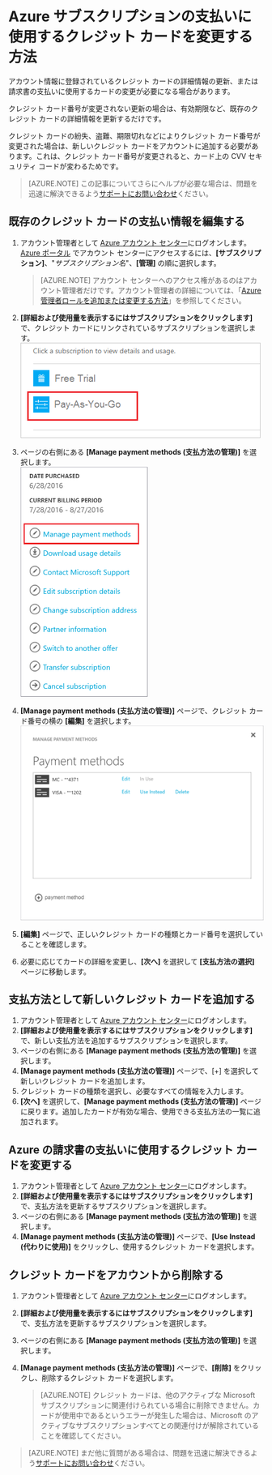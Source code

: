 <properties
	pageTitle="Azure サブスクリプションの支払いに使用するクレジット カードを変更する方法 | Microsoft Azure"
	description="Azure サブスクリプションの支払いに使用するクレジット カードを変更する方法について説明します"
	services=""
	documentationCenter=""
	authors="genlin"
	manager="mbaldwin"
	editor=""
	tags="billing"
	/>

<tags
	ms.service="billing"
	ms.workload="na"
	ms.tgt_pltfrm="na"
	ms.devlang="na"
	ms.topic="article"
	ms.date="08/24/2016"
	ms.author="genli"/>

# Azure サブスクリプションの支払いに使用するクレジット カードを変更する方法

アカウント情報に登録されているクレジット カードの詳細情報の更新、または請求書の支払いに使用するカードの変更が必要になる場合があります。

クレジット カード番号が変更されない更新の場合は、有効期限など、既存のクレジット カードの詳細情報を更新するだけです。

クレジット カードの紛失、盗難、期限切れなどによりクレジット カード番号が変更された場合は、新しいクレジット カードをアカウントに追加する必要があります。これは、クレジット カード番号が変更されると、カード上の CVV セキュリティ コードが変わるためです。

> [AZURE.NOTE] この記事についてさらにヘルプが必要な場合は、問題を迅速に解決できるよう[サポートにお問い合わせ](https://portal.azure.com/?#blade/Microsoft_Azure_Support/HelpAndSupportBlade)ください。

## 既存のクレジット カードの支払い情報を編集する
1. アカウント管理者として [Azure アカウント センター](https://account.windowsazure.com/Subscriptions)にログオンします。[Azure ポータル](https://portal.azure.com) でアカウント センターにアクセスするには、**[サブスクリプション]**、"*サブスクリプション名*"、**[管理]** の順に選択します。

	> [AZURE.NOTE] アカウント センターへのアクセス権があるのはアカウント管理者だけです。アカウント管理者の詳細については、「[Azure 管理者ロールを追加または変更する方法](billing-add-change-azure-subscription-administrator.md)」を参照してください。

2. **[詳細および使用量を表示するにはサブスクリプションをクリックします]** で、クレジット カードにリンクされているサブスクリプションを選択します。</br> ![selectsub](./media/billing-how-to-change-credit-card/selectsub.png)
3. ページの右側にある **[Manage payment methods (支払方法の管理)]** を選択します。</br> ![changesub](./media/billing-how-to-change-credit-card/changesub_new.png)
4. **[Manage payment methods (支払方法の管理)]** ページで、クレジット カード番号の横の **[編集]** を選択します。</br> ![changesub](./media/billing-how-to-change-credit-card/editcard_new.png)
5. **[編集]** ページで、正しいクレジット カードの種類とカード番号を選択していることを確認します。
6. 必要に応じてカードの詳細を変更し、**[次へ]** を選択して **[支払方法の選択]** ページに移動します。

## 支払方法として新しいクレジット カードを追加する
1. アカウント管理者として [Azure アカウント センター](https://account.windowsazure.com/Subscriptions)にログオンします。
2. **[詳細および使用量を表示するにはサブスクリプションをクリックします]** で、新しい支払方法を追加するサブスクリプションを選択します。
3. ページの右側にある **[Manage payment methods (支払方法の管理)]** を選択します。
4. **[Manage payment methods (支払方法の管理)]** ページで、[+] を選択して新しいクレジット カードを追加します。
5. クレジット カードの種類を選択し、必要なすべての情報を入力します。
6. **[次へ]** を選択して、**[Manage payment methods (支払方法の管理)]** ページに戻ります。追加したカードが有効な場合、使用できる支払方法の一覧に追加されます。

## Azure の請求書の支払いに使用するクレジット カードを変更する
1. アカウント管理者として [Azure アカウント センター](https://account.windowsazure.com/Subscriptions)にログオンします。
2. **[詳細および使用量を表示するにはサブスクリプションをクリックします]** で、支払方法を更新するサブスクリプションを選択します。
3. ページの右側にある **[Manage payment methods (支払方法の管理)]** を選択します。
4. **[Manage payment methods (支払方法の管理)]** ページで、**[Use Instead (代わりに使用)]** をクリックし、使用するクレジット カードを選択します。

## クレジット カードをアカウントから削除する
1. アカウント管理者として [Azure アカウント センター](https://account.windowsazure.com/Subscriptions)にログオンします。
2. **[詳細および使用量を表示するにはサブスクリプションをクリックします]** で、支払方法を更新するサブスクリプションを選択します。
3. ページの右側にある **[Manage payment methods (支払方法の管理)]** を選択します。
4. **[Manage payment methods (支払方法の管理)]** ページで、**[削除]** をクリックし、削除するクレジット カードを選択します。

	> [AZURE.NOTE] クレジット カードは、他のアクティブな Microsoft サブスクリプションに関連付けられている場合に削除できません。カードが使用中であるというエラーが発生した場合は、Microsoft のアクティブなサブスクリプションすべてとの関連付けが解除されていることを確認してください。

> [AZURE.NOTE] まだ他に質問がある場合は、問題を迅速に解決できるよう[サポートにお問い合わせ](https://portal.azure.com/?#blade/Microsoft_Azure_Support/HelpAndSupportBlade)ください。

<!---HONumber=AcomDC_0831_2016-->